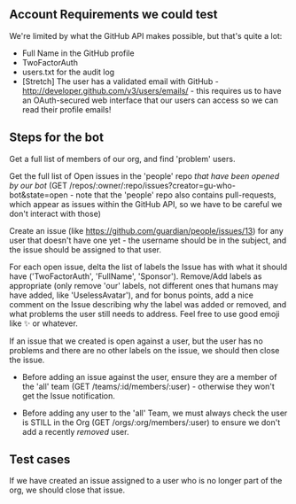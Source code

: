 
Account Requirements we could test
----------------------------------

We're limited by what the GitHub API makes possible, but that's quite a lot:

* Full Name in the GitHub profile
* TwoFactorAuth
* users.txt for the audit log
* [Stretch] The user has a validated email with GitHub - http://developer.github.com/v3/users/emails/ - this requires us to have an OAuth-secured web interface that our users can access so we can read their profile emails!


Steps for the bot
-----------------

Get a full list of members of our org, and find 'problem' users.

Get the full list of Open issues in the 'people' repo *that have been opened by our bot*
(GET /repos/:owner/:repo/issues?creator=gu-who-bot&state=open - note that the 'people' repo
also contains pull-requests, which appear as issues within the GitHub API, so we have to be
careful we don't interact with those)

Create an issue (like https://github.com/guardian/people/issues/13) for any user that doesn't
have one yet - the username should be in the subject, and the issue should be assigned to that user.

For each open issue, delta the list of labels the Issue has with what it should have
('TwoFactorAuth', 'FullName', 'Sponsor'). Remove/Add labels as appropriate
(only remove 'our' labels, not different ones that humans may have added, like 'UselessAvatar'),
and for bonus points, add a nice comment on the Issue describing why the label was added or removed,
and what problems the user still needs to address. Feel free to use good emoji like :sparkles: or whatever.

If an issue that we created is open against a user, but the user has no problems and there are no other
labels on the issue, we should then close the issue.

* Before adding an issue against the user, ensure they are a member of the 'all' team
(GET /teams/:id/members/:user) - otherwise they won't get the Issue notification.

* Before adding any user to the 'all' Team, we must always check the user is STILL in the Org
(GET /orgs/:org/members/:user) to ensure we don't add a recently _removed_ user.


Test cases
----------

If we have created an issue assigned to a user who is no longer part of the org, we should close that
issue.
